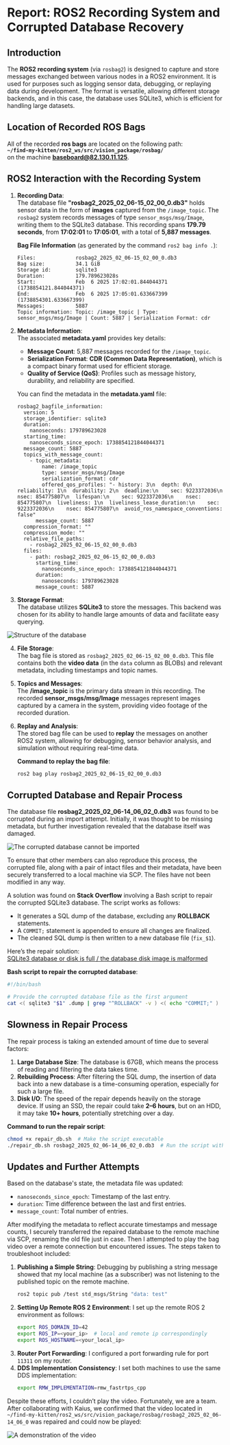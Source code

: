 # Report: ROS2 Recording System and Corrupted Database Recovery

## Introduction
The **ROS2 recording system** (via `rosbag2`) is designed to capture and store messages exchanged between various nodes in a ROS2 environment. It is used for purposes such as logging sensor data, debugging, or replaying data during development. The format is versatile, allowing different storage backends, and in this case, the database uses SQLite3, which is efficient for handling large datasets.

## Location of Recorded ROS Bags
All of the recorded **ros bags** are located on the following path:  
**`~/find-my-kitten/ros2_ws/src/vision_package/rosbag/`**  
on the machine **baseboard@82.130.11.125**.

## ROS2 Interaction with the Recording System
1. **Recording Data**:  
   The database file **"rosbag2_2025_02_06-15_02_00_0.db3"** holds sensor data in the form of **images** captured from the `/image_topic`. The `rosbag2` system records messages of type `sensor_msgs/msg/Image`, writing them to the SQLite3 database. This recording spans **179.79 seconds**, from **17:02:01** to **17:05:01**, with a total of **5,887 messages**.

   **Bag File Information** (as generated by the command `ros2 bag info .`):  
   ```
   Files:             rosbag2_2025_02_06-15_02_00_0.db3
   Bag size:          34.1 GiB
   Storage id:        sqlite3
   Duration:          179.789623028s
   Start:             Feb  6 2025 17:02:01.844044371 (1738854121.844044371)
   End:               Feb  6 2025 17:05:01.633667399 (1738854301.633667399)
   Messages:          5887
   Topic information: Topic: /image_topic | Type: sensor_msgs/msg/Image | Count: 5887 | Serialization Format: cdr
   ```

2. **Metadata Information**:  
   The associated **metadata.yaml** provides key details:
   - **Message Count**: 5,887 messages recorded for the `/image_topic`.
   - **Serialization Format**: **CDR (Common Data Representation)**, which is a compact binary format used for efficient storage.
   - **Quality of Service (QoS)**: Profiles such as message history, durability, and reliability are specified.

   You can find the metadata in the **metadata.yaml** file:
   ```
   rosbag2_bagfile_information:
     version: 5
     storage_identifier: sqlite3
     duration:
       nanoseconds: 179789623028
     starting_time:
       nanoseconds_since_epoch: 1738854121844044371
     message_count: 5887
     topics_with_message_count:
       - topic_metadata:
           name: /image_topic
           type: sensor_msgs/msg/Image
           serialization_format: cdr
           offered_qos_profiles: "- history: 3\n  depth: 0\n  reliability: 1\n  durability: 2\n  deadline:\n    sec: 9223372036\n    nsec: 854775807\n  lifespan:\n    sec: 9223372036\n    nsec: 854775807\n  liveliness: 1\n  liveliness_lease_duration:\n    sec: 9223372036\n    nsec: 854775807\n  avoid_ros_namespace_conventions: false"
         message_count: 5887
     compression_format: ""
     compression_mode: ""
     relative_file_paths:
       - rosbag2_2025_02_06-15_02_00_0.db3
     files:
       - path: rosbag2_2025_02_06-15_02_00_0.db3
         starting_time:
           nanoseconds_since_epoch: 1738854121844044371
         duration:
           nanoseconds: 179789623028
         message_count: 5887
   ```

3. **Storage Format**:  
   The database utilizes **SQLite3** to store the messages. This backend was chosen for its ability to handle large amounts of data and facilitate easy querying.

![Structure of the database](./assets/Figure_1.png)

4. **File Storage**:  
   The bag file is stored as `rosbag2_2025_02_06-15_02_00_0.db3`. This file contains both the **video data** (in the `data` column as BLOBs) and relevant metadata, including timestamps and topic names.

5. **Topics and Messages**:  
   The **/image_topic** is the primary data stream in this recording. The recorded **sensor_msgs/msg/Image** messages represent images captured by a camera in the system, providing video footage of the recorded duration.

6. **Replay and Analysis**:  
   The stored bag file can be used to **replay** the messages on another ROS2 system, allowing for debugging, sensor behavior analysis, and simulation without requiring real-time data.

   **Command to replay the bag file**:  
   ```bash
   ros2 bag play rosbag2_2025_02_06-15_02_00_0.db3
   ```

## Corrupted Database and Repair Process
The database file **rosbag2_2025_02_06-14_06_02_0.db3** was found to be corrupted during an import attempt. Initially, it was thought to be missing metadata, but further investigation revealed that the database itself was damaged.

![The corrupted database cannot be imported](./assets/Figure_2.png)

To ensure that other members can also reproduce this process, the corrupted file, along with a pair of intact files and their metadata, have been securely transferred to a local machine via SCP. The files have not been modified in any way.

A solution was found on **Stack Overflow** involving a Bash script to repair the corrupted SQLite3 database. The script works as follows:
- It generates a SQL dump of the database, excluding any **ROLLBACK** statements.
- A `COMMIT;` statement is appended to ensure all changes are finalized.
- The cleaned SQL dump is then written to a new database file (`fix_$1`).

Here’s the repair solution:  
[SQLite3 database or disk is full / the database disk image is malformed](https://stackoverflow.com/a/15874884/2353444)

**Bash script to repair the corrupted database**:  
```bash
#!/bin/bash

# Provide the corrupted database file as the first argument
cat <( sqlite3 "$1" .dump | grep "^ROLLBACK" -v ) <( echo "COMMIT;" ) | sqlite3 "fix_$1"
```

## Slowness in Repair Process
The repair process is taking an extended amount of time due to several factors:
1. **Large Database Size**: The database is 67GB, which means the process of reading and filtering the data takes time.
2. **Rebuilding Process**: After filtering the SQL dump, the insertion of data back into a new database is a time-consuming operation, especially for such a large file.
3. **Disk I/O**: The speed of the repair depends heavily on the storage device. If using an SSD, the repair could take **2–6 hours**, but on an HDD, it may take **10+ hours**, potentially stretching over a day.

**Command to run the repair script**:
```bash
chmod +x repair_db.sh  # Make the script executable
./repair_db.sh rosbag2_2025_02_06-14_06_02_0.db3  # Run the script with the corrupted database
```

## Updates and Further Attempts

Based on the database's state, the metadata file was updated:

- `nanoseconds_since_epoch`: Timestamp of the last entry.
- `duration`: Time difference between the last and first entries.
- `message_count`: Total number of entries.

After modifying the metadata to reflect accurate timestamps and message counts, I securely transferred the repaired database to the remote machine via SCP, renaming the old file just in case. Then I attempted to play the bag video over a remote connection but encountered issues. The steps taken to troubleshoot included:

1. **Publishing a Simple String**: Debugging by publishing a string message showed that my local machine (as a subscriber) was not listening to the published topic on the remote machine.
   ```bash
   ros2 topic pub /test std_msgs/String "data: test"
   ```
2. **Setting Up Remote ROS 2 Environment**:
   I set up the remote ROS 2 environment as follows:
   ```bash
   export ROS_DOMAIN_ID=42
   export ROS_IP=<your_ip>  # local and remote ip correspondingly
   export ROS_HOSTNAME=<your_local_ip>
   ```
3. **Router Port Forwarding**:
   I configured a port forwarding rule for port `11311` on my router.
4. **DDS Implementation Consistency**:
   I set both machines to use the same DDS implementation:
   ```bash
   export RMW_IMPLEMENTATION=rmw_fastrtps_cpp
   ```

Despite these efforts, I couldn’t play the video. Fortunately, we are a team. After collaborating with Kaius, we confirmed that the video located in `~/find-my-kitten/ros2_ws/src/vision_package/rosbag/rosbag2_2025_02_06-14_06_0` was repaired and could now be played:

![A demonstration of the video](./assets/Figure_3.jpg)


